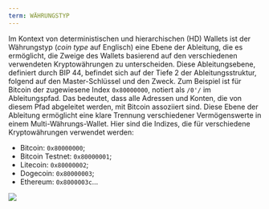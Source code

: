 ```yaml
---
term: WÄHRUNGSTYP
---
```


Im Kontext von deterministischen und hierarchischen (HD) Wallets ist der Währungstyp (*coin type* auf Englisch) eine Ebene der Ableitung, die es ermöglicht, die Zweige des Wallets basierend auf den verschiedenen verwendeten Kryptowährungen zu unterscheiden. Diese Ableitungsebene, definiert durch BIP 44, befindet sich auf der Tiefe 2 der Ableitungsstruktur, folgend auf den Master-Schlüssel und den Zweck. Zum Beispiel ist für Bitcoin der zugewiesene Index `0x80000000`, notiert als `/0'/` im Ableitungspfad. Das bedeutet, dass alle Adressen und Konten, die von diesem Pfad abgeleitet werden, mit Bitcoin assoziiert sind. Diese Ebene der Ableitung ermöglicht eine klare Trennung verschiedener Vermögenswerte in einem Multi-Währungs-Wallet. Hier sind die Indizes, die für verschiedene Kryptowährungen verwendet werden:
* Bitcoin: `0x80000000`;
* Bitcoin Testnet: `0x80000001`;
* Litecoin: `0x80000002`;
* Dogecoin: `0x80000003`;
* Ethereum: `0x8000003c`...

![](../../dictionnaire/assets/21.png)
